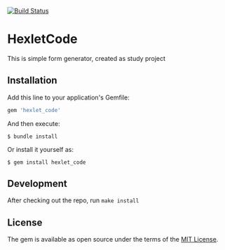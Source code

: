[![Build Status](https://app.travis-ci.com/k-a-b/rails-project-lvl1.svg?branch=master)](https://app.travis-ci.com/k-a-b/rails-project-lvl1)
# HexletCode

This is simple form generator, created as study project

## Installation

Add this line to your application's Gemfile:

```ruby
gem 'hexlet_code'
```

And then execute:

    $ bundle install

Or install it yourself as:

    $ gem install hexlet_code

## Development

After checking out the repo, run `make install`

## License

The gem is available as open source under the terms of the [MIT License](https://opensource.org/licenses/MIT).
